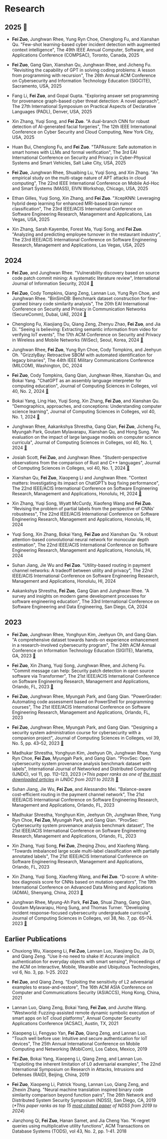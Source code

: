 # Research

## 2025 :pushpin: 

- **Fei Zuo**, Junghwan Rhee, Yung Ryn Choe, Chenglong Fu, and Xianshan Qu. "Few-shot learning-based cyber incident detection with augmented context intelligence", The 49th IEEE Annual Computer, Software, and Applications Conference (COMPSAC), Toronto, Canada, 2025

- **Fei Zuo**, Gang Qian, Xianshan Qu, Junghwan Rhee, and Jicheng Fu. "Revisiting the capability of GPT in solving coding problems: A lesson from programming with recursion", The 26th Annual ACM Conference on Cybersecurity and Information Technology Education (SIGCITE), Sacramento, USA, 2025

- Fang Li, **Fei Zuo**, and Gopal Gupta. "Exploring answer set programming for provenance graph-based cyber threat detection: A novel approach", The 27th International Symposium on Practical Aspects of Declarative Languages (PADL), Denver, USA, 2025

- Xin Zhang, Yuqi Song, and **Fei Zuo**. "A dual-branch CNN for robust detection of AI-generated facial forgeries", The 12th IEEE International Conference on Cyber Security and Cloud Computing, New York City, USA, 2025

- Huan Bui, Chenglong Fu, and **Fei Zuo**. "TAPAssure: Safe automation in smart homes with LLMs and formal verification", The 3rd EAI International Conference on Security and Privacy in Cyber-Physical Systems and Smart Vehicles, Salt Lake City, USA, 2025

- **Fei Zuo**, Junghwan Rhee, Shuaibing Lu, Yuqi Song, and Xin Zhang. "An empirical study on the multi-stage nature of APT attacks in cloud computing", The 22nd IEEE International Conference on Mobile Ad-Hoc and Smart Systems (MASS), EIVN Workshop, Chicago, USA, 2025

- Ethan Gilles, Yuqi Song, Xin Zhang, and **Fei Zuo**.	"XcepKNN: Leveraging hybrid deep learning for enhanced MRI-based brain rumor classification", The 23rd IEEE/ACIS International Conference on Software Engineering Research, Management and Applications, Las Vegas, USA, 2025

- Xin Zhang, Sarah Kayembe, Forest Ma, Yuqi Song, and **Fei Zuo**. "Analyzing and predicting employee turnover in the restaurant industry", The 23rd IEEE/ACIS International Conference on Software Engineering Research, Management and Applications, Las Vegas, USA, 2025

## 2024

- **Fei Zuo**, and Junghwan Rhee. "Vulnerability discovery based on source code patch commit mining: A systematic literature review", International Journal of Information Security, 2024 [:page_facing_up:](https://github.com/fzuo/Patch-Commits-Study/blob/master/papers/patch_commit_mining_review.pdf)

- **Fei Zuo**, Cody Tompkins, Qiang Zeng, Lannan Luo, Yung Ryn Choe, and Junghwan Rhee. "BinSimDB: Benchmark dataset construction for fine-grained binary code similarity analysis", The 20th EAI International Conference on Security and Privacy in Communication Networks (SecureComm), Dubai, UAE, 2024 [:page_facing_up:](https://arxiv.org/abs/2410.10163) 

- Chenglong Fu, Xiaojiang Du, Qiang Zeng, Zhenyu Zhao, **Fei Zuo**, and Jia Di. "Seeing is believing: Extracting semantic information from video for verifying IoT events", The 17th ACM Conference on Security and Privacy in Wireless and Mobile Networks (WiSec), Seoul, Korea, 2024 [:page_facing_up:](https://dl.acm.org/doi/abs/10.1145/3643833.3656124)

- Junghwan Rhee, **Fei Zuo**, Yung Ryn Choe, Cody Tompkins, and Jeehyun Oh. "GrizzlyBay: Retroactive SBOM with automated identification for legacy binaries", The 44th IEEE Military Communications Conference (MILCOM), Washington, DC, 2024 

- **Fei Zuo**, Cody Tompkins, Gang Qian, Junghwan Rhee, Xianshan Qu, and Bokai Yang. "ChatGPT as an assembly language interpreter for computing education", Journal of Computing Sciences in Colleges, vol 40, No. 2, 2024 [:page_facing_up:](https://dl.acm.org/doi/pdf/10.5555/3715622.3715633)

- Bokai Yang, Ling Hao, Yuqi Song, Xin Zhang, **Fei Zuo**, and Xianshan Qu. "Demographics, approaches, and conceptions: Understanding computer science learning", Journal of Computing Sciences in Colleges, vol 40, No. 1, 2024 [:page_facing_up:](https://dl.acm.org/doi/pdf/10.5555/3715602.3715611)

- Junghwan Rhee, Aakankshya Shrestha, Gang Qian, **Fei Zuo**, Jicheng Fu, Myungah Park, Goutam Mylavarapu, Xianshan Qu, and Hong Sung. "An evaluation on the impact of large language models on computer science curricula", Journal of Computing Sciences in Colleges, vol 40, No. 1, 2024 [:page_facing_up:](https://dl.acm.org/doi/pdf/10.5555/3715602.3715614)

- Josiah Scott, **Fei Zuo**, and Junghwan Rhee. "Student-perspective observations from the comparison of Rust and C++ languages", Journal of Computing Sciences in Colleges, vol 40, No. 1, 2024 [:page_facing_up:](https://dl.acm.org/doi/pdf/10.5555/3715602.3715618) 

- Xianshan Qu, **Fei Zuo**, Xiaopeng Li and Junghwan Rhee. "Context matters: Investigating its impact on ChatGPT’s bug fixing performance", The 22nd IEEE/ACIS International Conference on Software Engineering Research, Management and Applications, Honolulu, HI, 2024 [:page_facing_up:](https://github.com/fzuo/Patch-Commits-Study/blob/master/papers/Context_Matters_Investigating_Its_Impact_on_ChatGPTs_Bug_Fixing_Performance.pdf)

- Xin Zhang, Yuqi Song, Wyatt McCurdy, Xiaofeng Wang and **Fei Zuo**. "Revising the problem of partial labels from the perspective of CNNs' robustness", The 22nd IEEE/ACIS International Conference on Software Engineering Research, Management and Applications, Honolulu, HI, 2024 

- Yuqi Song, Xin Zhang, Bokai Yang, **Fei Zuo** and Xianshan Qu. "A robust attention-based convolutional neural network for monocular depth estimation", The 22nd IEEE/ACIS International Conference on Software Engineering Research, Management and Applications, Honolulu, HI, 2024

- Suhan Jiang, Jie Wu and **Fei Zuo**. "Utility-based routing in payment channel networks: A tradeoff between utility and privacy", The 22nd IEEE/ACIS International Conference on Software Engineering Research, Management and Applications, Honolulu, HI, 2024

- Aakankshya Shrestha, **Fei Zuo**, Gang Qian and Junghwan Rhee. "A survey and insights on modern game development processes for software engineering education", The 33rd International Conference on Software Engineering and Data Engineering, San Diego, CA, 2024

## 2023

- **Fei Zuo**, Junghwan Rhee, Yonghyun Kim, Jeehyun Oh, and Gang Qian. "A comprehensive dataset towards hands-on experience enhancement in a research-involved cybersecurity program", The 24th ACM Annual Conference on Information Technology Education (SIGITE), Marietta, GA, 2023 [:page_facing_up:](https://dl.acm.org/doi/10.1145/3585059.3611416)

- **Fei Zuo**, Xin Zhang, Yuqi Song, Junghwan Rhee, and Jicheng Fu. "Commit message can help: Security patch detection in open source software via Transformer", The 21st IEEE/ACIS International Conference on Software Engineering Research, Management and Applications, Orlando, FL, 2023 [:page_facing_up:](https://github.com/fzuo/Patch-Commits-Study/blob/master/papers/Commit_Message_Can_Help.pdf)

- **Fei Zuo**, Junghwan Rhee, Myungah Park, and Gang Qian. "PowerGrader: Automating code assessment based on PowerShell for programming courses", The 21st IEEE/ACIS International Conference on Software Engineering Research, Management and Applications, Orlando, FL, 2023 

- **Fei Zuo**, Junghwan Rhee, Myungah Park, and Gang Qian. "Designing a security system administration course for cybersecurity with a companion project", Journal of Computing Sciences in Colleges, vol 39, No. 5, pp. 43–52, 2023 [:page_facing_up:](https://dl.acm.org/doi/pdf/10.5555/3637068.3637072)

- Madhukar Shrestha, Yonghyun Kim, Jeehyun Oh, Junghwan Rhee, Yung Ryn Choe, **Fei Zuo**, Myungah Park, and Gang Qian. "ProvSec: Open cybersecurity system provenance analysis benchmark dataset with labels", International Journal of Networked and Distributed Computing (IJNDC), vol 11, pp. 112–123, 2023 (*\*This paper ranks as one of* [*the most downloaded articles*](https://link.springer.com/journal/44227/updates/27329374) *in IJNDC from 2021 to 2023*) [:page_facing_up:](https://link.springer.com/article/10.1007/s44227-023-00014-9)

- Suhan Jiang, Jie Wu, **Fei Zuo**, and Alessandro Mei. "Balance-aware cost-efficient routing in the payment channel network", The 21st IEEE/ACIS International Conference on Software Engineering Research, Management and Applications, Orlando, FL, 2023 

- Madhukar Shrestha, Yonghyun Kim, Jeehyun Oh, Junghwan Rhee, Yung Ryn Choe, **Fei Zuo**, Myungah Park, and Gang Qian. "ProvSec: Cybersecurity system provenance analysis benchmark dataset", The 21st IEEE/ACIS International Conference on Software Engineering Research, Management and Applications, Orlando, FL, 2023 

- Xin Zhang, Yuqi Song, **Fei Zuo**, Zheqing Zhou, and Xiaofeng Wang. "Towards imbalanced large scale multi-label classification with partially annotated labels", The 21st IEEE/ACIS International Conference on Software Engineering Research, Management and Applications, Orlando, FL, 2023

- Xin Zhang, Yuqi Song, Xiaofeng Wang, and **Fei Zuo**. "D-score: A white-box diagnosis score for CNNs based on mutation operators", The 19th International Conference on Advanced Data Mining and Applications (ADMA), Shenyang, China, 2023 [:page_facing_up:](https://link.springer.com/chapter/10.1007/978-3-031-46677-9_24) 

- Junghwan Rhee, Myung-Ah Park, **Fei Zuo**, Shuai Zhang, Gang Qian, Goutam Mylavarapu, Hong Sung, and Thomas Turner. "Developing incident response-focused cybersecurity undergraduate curricula", Journal of Computing Sciences in Colleges, vol 38, No. 7, pp. 65–74. 2023 [:page_facing_up:](https://dl.acm.org/doi/pdf/10.5555/3606431.3606438) 

## Earlier Publications

- Chuxiong Wu, Xiaopeng Li, **Fei Zuo**, Lannan Luo, Xiaojiang Du, Jia Di, and Qiang Zeng. "Use it-no need to shake it! Accurate implicit authentication for everyday objects with smart sensing", Proceedings of the ACM on Interactive, Mobile, Wearable and Ubiquitous Technologies, vol 6, No. 3, pp. 1–25. 2022

- **Fei Zuo**, and Qiang Zeng. "Exploiting the sensitivity of L2 adversarial examples to erase-and-restore", The 16th ACM ASIA Conference on Computer and Communications Security (ASIACCS), Hong Kong, China, 2021

- Lannan Luo, Qiang Zeng, Bokai Yang, **Fei Zuo**, and Junzhe Wang. "Westworld: Fuzzing-assisted remote dynamic symbolic execution of smart apps on IoT cloud platforms", Annual Computer Security Applications Conference (ACSAC), Austin, TX, 2021

- Xiaopeng Li, Fengyao Yan, **Fei Zuo**, Qiang Zeng, and Lannan Luo. "Touch well before use: Intuitive and secure authentication for IoT devices", The 25th Annual International Conference on Mobile Computing and Networking (MobiCom), Los Cabos, Mexico, 2019

- **Fei Zuo**, Bokai Yang, Xiaopeng Li, Qiang Zeng, and Lannan Luo. "Exploiting the inherent limitation of L0 adversarial examples", The 22nd International Symposium on Research in Attacks, Intrusions and Defenses (RAID), Beijing, China, 2019

- **Fei Zuo**, Xiaopeng Li, Patrick Young, Lannan Luo, Qiang Zeng, and Zhexin Zhang. "Neural machine translation inspired binary code similarity comparison beyond function pairs", The 26th Network and Distributed System Security Symposium (NDSS), San Diego, CA, 2019 (*\*This paper ranks as top 15* [*most citated paper*](https://scholar.google.com/citations?hl=en&vq=eng_computersecuritycryptography&view_op=list_hcore&venue=q2FcImd5qbgJ.2024) *of NDSS from 2019 to 2024*)

- Jianzhong Qi, **Fei Zuo**, Hanan Samet, and Jia Cheng Yao. "K-regret queries using multiplicative utility functions", ACM Transactions on Database Systems (TODS), vol 43, No. 2, pp. 1-41. 2018